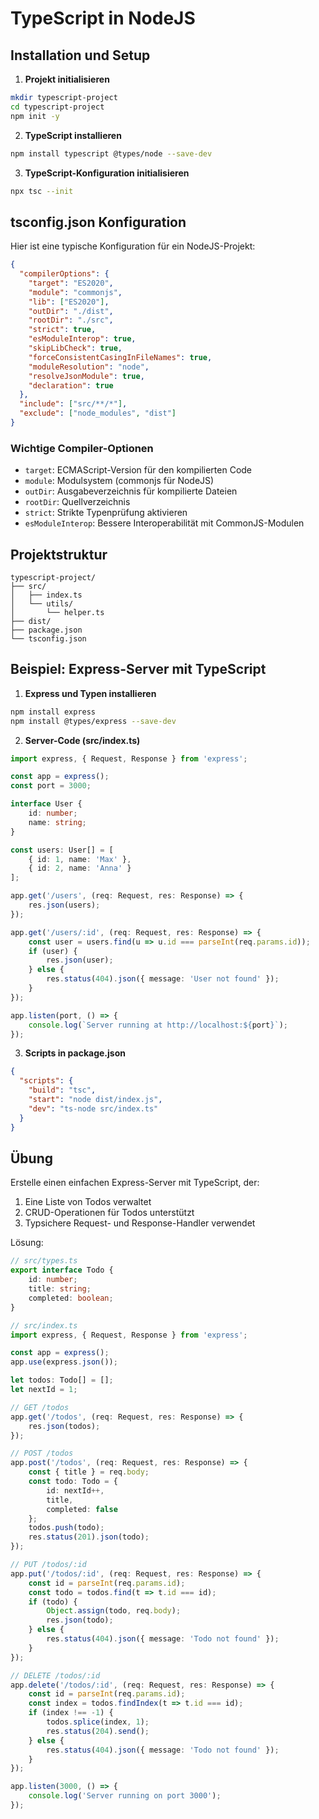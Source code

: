 # TypeScript in NodeJS

## Installation und Setup

1. **Projekt initialisieren**
```bash
mkdir typescript-project
cd typescript-project
npm init -y
```

2. **TypeScript installieren**
```bash
npm install typescript @types/node --save-dev
```

3. **TypeScript-Konfiguration initialisieren**
```bash
npx tsc --init
```

## tsconfig.json Konfiguration

Hier ist eine typische Konfiguration für ein NodeJS-Projekt:

```json
{
  "compilerOptions": {
    "target": "ES2020",
    "module": "commonjs",
    "lib": ["ES2020"],
    "outDir": "./dist",
    "rootDir": "./src",
    "strict": true,
    "esModuleInterop": true,
    "skipLibCheck": true,
    "forceConsistentCasingInFileNames": true,
    "moduleResolution": "node",
    "resolveJsonModule": true,
    "declaration": true
  },
  "include": ["src/**/*"],
  "exclude": ["node_modules", "dist"]
}
```

### Wichtige Compiler-Optionen

- `target`: ECMAScript-Version für den kompilierten Code
- `module`: Modulsystem (commonjs für NodeJS)
- `outDir`: Ausgabeverzeichnis für kompilierte Dateien
- `rootDir`: Quellverzeichnis
- `strict`: Strikte Typenprüfung aktivieren
- `esModuleInterop`: Bessere Interoperabilität mit CommonJS-Modulen

## Projektstruktur

```
typescript-project/
├── src/
│   ├── index.ts
│   └── utils/
│       └── helper.ts
├── dist/
├── package.json
└── tsconfig.json
```

## Beispiel: Express-Server mit TypeScript

1. **Express und Typen installieren**
```bash
npm install express
npm install @types/express --save-dev
```

2. **Server-Code (src/index.ts)**
```typescript
import express, { Request, Response } from 'express';

const app = express();
const port = 3000;

interface User {
    id: number;
    name: string;
}

const users: User[] = [
    { id: 1, name: 'Max' },
    { id: 2, name: 'Anna' }
];

app.get('/users', (req: Request, res: Response) => {
    res.json(users);
});

app.get('/users/:id', (req: Request, res: Response) => {
    const user = users.find(u => u.id === parseInt(req.params.id));
    if (user) {
        res.json(user);
    } else {
        res.status(404).json({ message: 'User not found' });
    }
});

app.listen(port, () => {
    console.log(`Server running at http://localhost:${port}`);
});
```

3. **Scripts in package.json**
```json
{
  "scripts": {
    "build": "tsc",
    "start": "node dist/index.js",
    "dev": "ts-node src/index.ts"
  }
}
```

## Übung

Erstelle einen einfachen Express-Server mit TypeScript, der:
1. Eine Liste von Todos verwaltet
2. CRUD-Operationen für Todos unterstützt
3. Typsichere Request- und Response-Handler verwendet

Lösung:

```typescript
// src/types.ts
export interface Todo {
    id: number;
    title: string;
    completed: boolean;
}

// src/index.ts
import express, { Request, Response } from 'express';

const app = express();
app.use(express.json());

let todos: Todo[] = [];
let nextId = 1;

// GET /todos
app.get('/todos', (req: Request, res: Response) => {
    res.json(todos);
});

// POST /todos
app.post('/todos', (req: Request, res: Response) => {
    const { title } = req.body;
    const todo: Todo = {
        id: nextId++,
        title,
        completed: false
    };
    todos.push(todo);
    res.status(201).json(todo);
});

// PUT /todos/:id
app.put('/todos/:id', (req: Request, res: Response) => {
    const id = parseInt(req.params.id);
    const todo = todos.find(t => t.id === id);
    if (todo) {
        Object.assign(todo, req.body);
        res.json(todo);
    } else {
        res.status(404).json({ message: 'Todo not found' });
    }
});

// DELETE /todos/:id
app.delete('/todos/:id', (req: Request, res: Response) => {
    const id = parseInt(req.params.id);
    const index = todos.findIndex(t => t.id === id);
    if (index !== -1) {
        todos.splice(index, 1);
        res.status(204).send();
    } else {
        res.status(404).json({ message: 'Todo not found' });
    }
});

app.listen(3000, () => {
    console.log('Server running on port 3000');
});
``` 